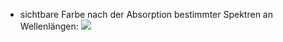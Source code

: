 - sichtbare Farbe nach der Absorption bestimmter Spektren an Wellenlängen:
![](Pasted%20image%2020241024082731.png)
